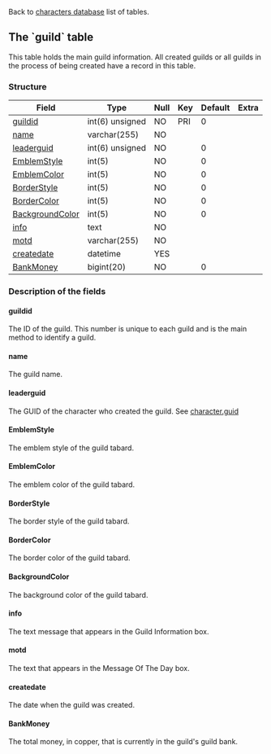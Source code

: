 Back to [characters database](charactersdb_struct) list of tables.

The \`guild\` table
-------------------

This table holds the main guild information. All created guilds or all guilds in the process of being created have a record in this table.

### Structure

| **Field**                                | **Type**        | **Null** | **Key** | **Default** | **Extra** |
|------------------------------------------|-----------------|----------|---------|-------------|-----------|
| [guildid](Guild#guildid)                 | int(6) unsigned | NO       | PRI     | 0           |           |
| [name](Guild#name)                       | varchar(255)    | NO       |         |             |           |
| [leaderguid](Guild#leaderguid)           | int(6) unsigned | NO       |         | 0           |           |
| [EmblemStyle](Guild#emblemstyle)         | int(5)          | NO       |         | 0           |           |
| [EmblemColor](Guild#emblemcolor)         | int(5)          | NO       |         | 0           |           |
| [BorderStyle](Guild#borderstyle)         | int(5)          | NO       |         | 0           |           |
| [BorderColor](Guild#bordercolor)         | int(5)          | NO       |         | 0           |           |
| [BackgroundColor](Guild#backgroundcolor) | int(5)          | NO       |         | 0           |           |
| [info](Guild#info)                       | text            | NO       |         |             |           |
| [motd](Guild#motd)                       | varchar(255)    | NO       |         |             |           |
| [createdate](Guild#createdate)           | datetime        | YES      |         |             |           |
| [BankMoney](Guild#bankmoney)             | bigint(20)      | NO       |         | 0           |           |

### Description of the fields

#### guildid

The ID of the guild. This number is unique to each guild and is the main method to identify a guild.

#### name

The guild name.

#### leaderguid

The GUID of the character who created the guild. See [character.guid](character#guid)

#### EmblemStyle

The emblem style of the guild tabard.

#### EmblemColor

The emblem color of the guild tabard.

#### BorderStyle

The border style of the guild tabard.

#### BorderColor

The border color of the guild tabard.

#### BackgroundColor

The background color of the guild tabard.

#### info

The text message that appears in the Guild Information box.

#### motd

The text that appears in the Message Of The Day box.

#### createdate

The date when the guild was created.

#### BankMoney

The total money, in copper, that is currently in the guild's guild bank.
